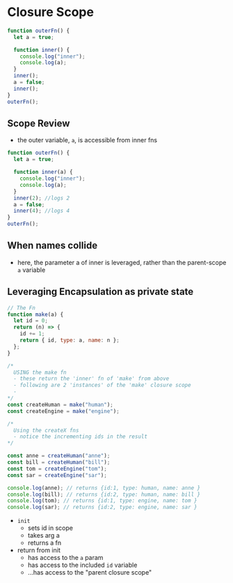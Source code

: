 # Closure Scope

```js
function outerFn() {
  let a = true;

  function inner() {
    console.log("inner");
    console.log(a);
  }
  inner();
  a = false;
  inner();
}
outerFn();
```

## Scope Review

- the outer variable, `a`, is accessible from inner fns

```js
function outerFn() {
  let a = true;

  function inner(a) {
    console.log("inner");
    console.log(a);
  }
  inner(2); //logs 2
  a = false;
  inner(4); //logs 4
}
outerFn();
```

## When names collide

- here, the parameter a of inner is leveraged, rather than the parent-scope `a` variable

## Leveraging Encapsulation as private state

```js
// The Fn
function make(a) {
  let id = 0;
  return (n) => {
    id += 1;
    return { id, type: a, name: n };
  };
}

/*
  USING the make fn
  - these return the 'inner' fn of 'make' from above
  - following are 2 'instances' of the 'make' closure scope
  - 
*/
const createHuman = make("human");
const createEngine = make("engine");

/*
  Using the createX fns
  - notice the incrementing ids in the result
*/

const anne = createHuman("anne");
const bill = createHuman("bill");
const tom = createEngine("tom");
const sar = createEngine("sar");

console.log(anne); // returns {id:1, type: human, name: anne }
console.log(bill); // returns {id:2, type: human, name: bill }
console.log(tom); // returns {id:1, type: engine, name: tom }
console.log(sar); // returns {id:2, type: engine, name: sar }
```

- `init`
  - sets id in scope
  - takes arg a
  - returns a fn
- return from init
  - has access to the `a` param
  - has access to the included `id` variable
  - ...has access to the "parent closure scope"

